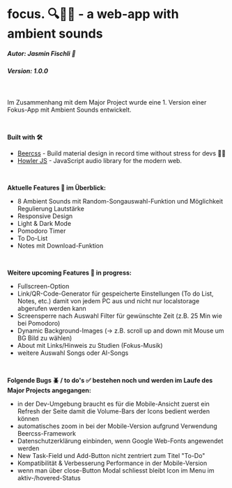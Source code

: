 # focus. 🔍🧠🎵 - a web-app with ambient sounds
##### **Autor: Jasmin Fischli** 🌈
##### **Version: 1.0.0**

<br>

Im Zusammenhang mit dem Major Project wurde eine 1. Version einer Fokus-App mit Ambient Sounds entwickelt. 

<br>

**Built with 🛠️**
- [Beercss](https://www.beercss.com/) - Build material design in record time without stress for devs 🍺💛
- [Howler JS](https://howlerjs.com/) - JavaScript audio library for the modern web.

<br>

**Aktuelle Features 🤩 im Überblick:**
- 8 Ambient Sounds mit Random-Songauswahl-Funktion und Möglichkeit Regulierung Lautstärke
- Responsive Design
- Light & Dark Mode
- Pomodoro Timer
- To Do-List
- Notes mit Download-Funktion

<br>

**Weitere upcoming Features 🌟 in progress:**
- Fullscreen-Option
- Link/QR-Code-Generator für gespeicherte Einstellungen (To do List, Notes, etc.) damit von jedem PC aus und nicht nur localstorage abgerufen werden kann
- Screensperre nach Auswahl Filter für gewünschte Zeit (z.B. 25 Min wie bei Pomodoro)
- Dynamic Background-Images (-> z.B. scroll up and down mit Mouse um BG Bild zu wählen)
- About mit Links/Hinweis zu Studien (Fokus-Musik)
- weitere Auswahl Songs oder AI-Songs

<br>

**Folgende Bugs 🪲 / to do's ✅ bestehen noch und werden im Laufe des Major Projects angegangen:**
- in der Dev-Umgebung braucht es für die Mobile-Ansicht zuerst ein Refresh der Seite damit die Volume-Bars der Icons bedient werden können
- automatisches zoom in bei der Mobile-Version aufgrund Verwendung Beercss-Framework
- Datenschutzerklärung einbinden, wenn Google Web-Fonts angewendet werden
- New Task-Field und Add-Button nicht zentriert zum Titel "To-Do"
- Kompatibilität & Verbesserung Performance in der Mobile-Version
- wenn man über close-Button Modal schliesst bleibt Icon im Menu im aktiv-/hovered-Status


